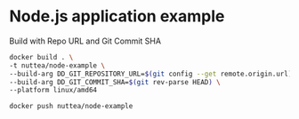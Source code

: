 # Node.js application example

Build with Repo URL and Git Commit SHA

```bash
docker build . \
-t nuttea/node-example \
--build-arg DD_GIT_REPOSITORY_URL=$(git config --get remote.origin.url) \
--build-arg DD_GIT_COMMIT_SHA=$(git rev-parse HEAD) \
--platform linux/amd64

docker push nuttea/node-example
```